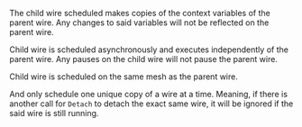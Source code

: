 The child wire scheduled makes copies of the context variables of the parent wire. Any changes to said variables will not be reflected on the parent wire.

Child wire is scheduled asynchronously and executes independently of the parent wire. Any pauses on the child wire will not pause the parent wire.

Child wire is scheduled on the same mesh as the parent wire.

And only schedule one unique copy of a wire at a time. Meaning, if there is another call for `Detach` to detach the exact same wire, it will be ignored if the said wire is still running.